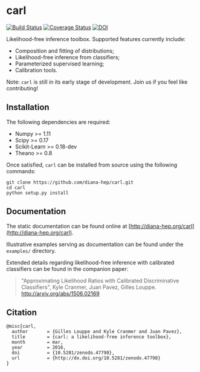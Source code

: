 # carl

[![Build Status](https://travis-ci.org/diana-hep/carl.svg)](https://travis-ci.org/diana-hep/carl) [![Coverage Status](https://coveralls.io/repos/diana-hep/carl/badge.svg?branch=master&service=github)](https://coveralls.io/github/diana-hep/carl?branch=master) [![DOI](https://zenodo.org/badge/doi/10.5281/zenodo.47798.svg)](http://dx.doi.org/10.5281/zenodo.47798)


Likelihood-free inference toolbox. Supported features currently include:

- Composition and fitting of distributions;
- Likelihood-free inference from classifiers;
- Parameterized supervised learning;
- Calibration tools. 

Note: `carl` is still in its early stage of development. Join us if you feel like contributing!


## Installation

The following dependencies are required:

- Numpy >= 1.11
- Scipy >= 0.17
- Scikit-Learn >= 0.18-dev
- Theano >= 0.8

Once satisfied, `carl` can be installed from source using the following commands:

```
git clone https://github.com/diana-hep/carl.git
cd carl
python setup.py install
```

## Documentation

The static documentation can be found online at [http://diana-hep.org/carl](http://diana-hep.org/carl).

Illustrative examples serving as documentation can be found under the
`examples/` directory.

Extended details regarding likelihood-free inference with calibrated classifiers
can be found in the companion paper:

> "Approximating Likelihood Ratios with Calibrated Discriminative Classifiers",
> Kyle Cranmer, Juan Pavez, Gilles Louppe.  
> http://arxiv.org/abs/1506.02169

## Citation

```
@misc{carl,
  author       = {Gilles Louppe and Kyle Cranmer and Juan Pavez},
  title        = {carl: a likelihood-free inference toolbox},
  month        = mar,
  year         = 2016,
  doi          = {10.5281/zenodo.47798},
  url          = {http://dx.doi.org/10.5281/zenodo.47798}
}
```
